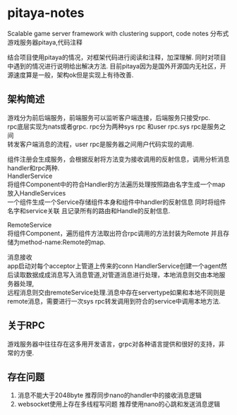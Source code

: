 # pitaya-notes
Scalable game server framework with clustering support, code notes
分布式游戏服务器pitaya,代码注释

结合项目使用pitaya的情况，对框架代码进行阅读和注释，加深理解. 同时对项目中遇到的情况进行说明给出解决方法.
目前pitaya因为是国外开源国内无社区，开源速度算是一般，架构ok但是实现上有待改善.

## 架构简述
游戏分为前后端服务，前端服务可以监听客户端连接，后端服务只接受rpc.      
rpc底层实现为nats或者grpc. rpc分为两种sys rpc 和user rpc.sys rpc是服务之间      
转发客户端消息的流程，user rpc是服务器之间用户代码实现的调用.       

组件注册会生成服务，会根据反射将方法变为接收调用的反射信息，调用分析消息handler和rpc两种.       
HandlerService      
将组件Component中的符合Handler的方法遍历处理按照路由名字生成一个map放入HandleServices       
一个组件生成一个Service存储组件本身和组件中handler的反射信息 同时将组件名字和service关联 且记录所有的路由和Handle的反射信息.        

RemoteService       
将组件Component，遍历组件方法取出符合rpc调用的方法封装为Remote 并且存储为method-name:Remote的map.       

消息接收        
app启动对每个acceptor上管道上传来的conn HandlerService创建一个agent然后读取数据成成消息写入消息管道,对管道消息进行处理，本地消息则交由本地服务器处理,  
远程消息则交由remoteService处理.消息中存在servertype如果和本地不同则是remote消息，需要进行一次sys rpc转发调用到符合的service中调用本地方法.         

## 关于RPC
游戏服务器中往往存在这多用开发语言，grpc对各种语言提供和很好的支持，非常的方便.

## 存在问题
1. 消息不能大于2048byte
   推荐同步nano的handler中的接收消息逻辑
2. websocket使用上存在多线程写问题
   推荐使用nano的心跳和发送消息逻辑

